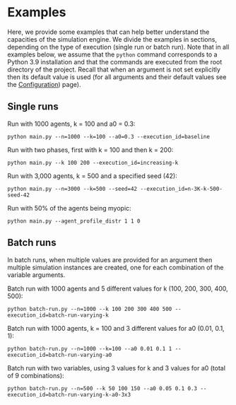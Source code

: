 # Examples
Here, we provide some examples that can help better understand the capacities of the simulation engine. 
We divide the examples in sections, depending on the type of execution (single run or batch run). Note that in all 
examples below, we assume that the ```python``` command corresponds to a Python 3.9 installation and that the commands 
are executed from the root directory of the project. Recall that when an argument is not set explicitly then its default 
value is used (for all arguments and their default values see the [Configuration](configuration.md)) page).

## Single runs

Run with 1000 agents, k = 100 and a0 = 0.3: 
    
    python main.py --n=1000 --k=100 --a0=0.3 --execution_id=baseline

Run with two phases, first with k = 100 and then k = 200: 

    python main.py --k 100 200 --execution_id=increasing-k

Run with 3,000 agents, k = 500 and a specified seed (42):

    python main.py --n=3000 --k=500 --seed=42 --execution_id=n-3K-k-500-seed-42

Run with 50% of the agents being myopic:

    python main.py --agent_profile_distr 1 1 0


## Batch runs
In batch runs, when multiple values are provided for an argument then multiple simulation instances are created, one 
for each combination of the variable arguments.

Batch run with 1000 agents and 5 different values for k (100, 200, 300, 400, 500): 

    python batch-run.py --n=1000 --k 100 200 300 400 500 --execution_id=batch-run-varying-k

Batch run with 1000 agents, k = 100 and 3 different values for a0 (0.01, 0.1, 1): 

    python batch-run.py --n=1000 --k=100 --a0 0.01 0.1 1 --execution_id=batch-run-varying-a0

Batch run with two variables, using 3 values for k and 3 values for a0 (total of 9 combinations):

    python batch-run.py --n=500 --k 50 100 150 --a0 0.05 0.1 0.3 --execution_id=batch-run-varying-k-a0-3x3
